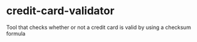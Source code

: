 # credit-card-validator
Tool that checks whether or not a credit card is valid by using a checksum formula
